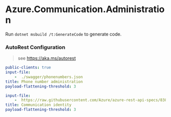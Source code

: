 # Azure.Communication.Administration

Run `dotnet msbuild /t:GenerateCode` to generate code.

### AutoRest Configuration
> see https://aka.ms/autorest

``` yaml
public-clients: true
input-file:
    -  ./swagger/phonenumbers.json
title: Phone number administration
payload-flattening-threshold: 3
```
``` yaml
input-file:
    -  https://raw.githubusercontent.com/Azure/azure-rest-api-specs/838c5092f11e8ca26e262b1f1099d5c5cdfedc3f/specification/communication/data-plane/Microsoft.CommunicationServicesIdentity/preview/2020-07-20-preview2/CommunicationIdentity.json
title: Communication identity
payload-flattening-threshold: 3
```
